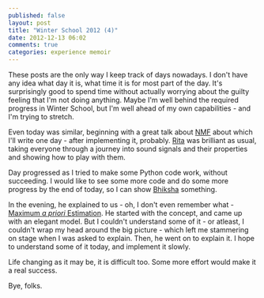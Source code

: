 ```yaml
---
published: false
layout: post
title: "Winter School 2012 (4)"
date: 2012-12-13 06:02
comments: true
categories: experience memoir
---
```

These posts are the only way I keep track of days nowadays. I don't have any idea 
what day it is, what time it is for most part of the day. It's surprisingly 
good to spend time without actually worrying about the guilty feeling that
I'm not doing anything. Maybe I'm well behind the required progress in Winter
School, but I'm well ahead of my own capabilities - and I'm trying to stretch.
<!--more-->
Even today was similar, beginning with a great talk about [NMF][nmf] about which
I'll write one day - after implementing it, probably. [Rita][rita] was brilliant
as usual, taking everyone through a journey into sound signals and their properties
and showing how to play with them.

Day progressed as I tried to make some Python code work, without succeeding. I would 
like to see some more code and do some more progress by the end of today, so I can
show [Bhiksha][bhiksha] something. 

In the evening, he explained to us - oh, I don't even remember what - [Maximum _a priori_ 
Estimation][map]. He started with the concept, and came up with an elegant model. But I 
couldn't understand some of it - or atleast, I couldn't wrap my head around the big 
picture - which left me stammering on stage when I was asked to explain. Then,
he went on to explain it. I hope to understand some of it today, and implement it slowly.

Life changing as it may be, it is difficult too. Some more effort would make it 
a real success.

Bye, folks.


[bhiksha]: http://mlsp.cs.cmu.edu/people/bhiksha/
[rita]: http://mlsp.cs.cmu.edu/people/rsingh
[map]: http://en.wikipedia.org/wiki/Maximum_a_posteriori
[nmf]: http://en.wikipedia.org/wiki/Non-negative_matrix_factorization
